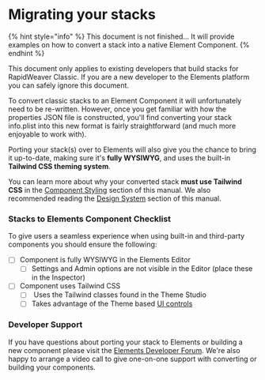 # Migrating your stacks

{% hint style="info" %}
This document is not finished… It will provide examples on how to convert a stack into a native Element Component.
{% endhint %}

This document only applies to existing developers that build stacks for RapidWeaver Classic. If you are a new developer to the Elements platform you can safely ignore this document.

To convert classic stacks to an Element Component it will unfortunately need to be re-written. However, once you get familiar with how the properties JSON file is constructed, you'll find converting your stack info.plist into this new format is fairly straightforward (and much more enjoyable to work with).

Porting your stack(s) over to Elements will also give you the chance to bring it up-to-date, making sure it's **fully WYSIWYG**, and uses the built-in **Tailwind CSS theming system**.

You can learn more about why your converted stack **must use Tailwind CSS** in the [Component Styling](component-styling.md) section of this manual. We also recommended reading the [Design System](../../user-guide/design-system.md) section of this manual.

### Stacks to Elements Component Checklist

To give users a seamless experience when using built-in and third-party components you should ensure the following:

* [ ] Component is fully WYSIWYG in the Elements Editor
  * [ ] Settings and Admin options are not visible in the Editor (place these in the Inspector)
* [ ] Component uses Tailwind CSS
  * [ ] &#x20;Uses the Tailwind classes found in the Theme Studio
  * [ ] Takes advantage of the Theme based [UI controls](../properties.json/ui-controls/)

### Developer Support

If you have questions about porting your stack to Elements or building a new component please visit the [Elements Developer Forum](https://forums.realmacsoftware.com/c/rapidweaver-elements/developer/58). We're also happy to arrange a video call to give one-on-one support with converting or building your components.
